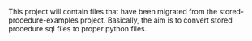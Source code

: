 This project will contain files that have been migrated from the stored-procedure-examples project.
Basically, the aim is to convert stored procedure sql files to proper python files.
